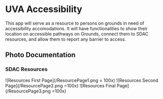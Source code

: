 # UVA Accessibility
This app will serve as a resource to persons on grounds in need of accessibility accomodations. It will have functionalities to show their location on accessible pathways on Grounds, connect them to SDAC resources, and allow them to report any barrier to access.

## Photo Documentation

### SDAC Resources
![Resources First Page](/ResourcePage1.png = 100x) ![Resources Second Page](/ResourcePage2.png =100x) ![Resources Final Page](/ResourcePage3.png =100x)
